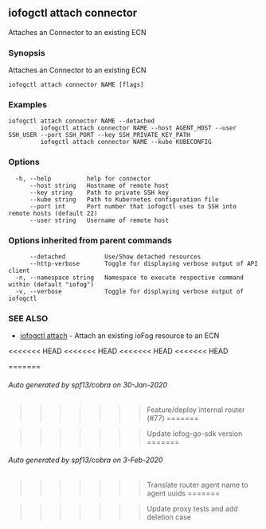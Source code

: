 ## iofogctl attach connector

Attaches an Connector to an existing ECN

### Synopsis

Attaches an Connector to an existing ECN

```
iofogctl attach connector NAME [flags]
```

### Examples

```
iofogctl attach connector NAME --detached
		 iofogctl attach connector NAME --host AGENT_HOST --user SSH_USER --port SSH_PORT --key SSH_PRIVATE_KEY_PATH
		 iofogctl attach connector NAME --kube KUBECONFIG
```

### Options

```
  -h, --help          help for connector
      --host string   Hostname of remote host
      --key string    Path to private SSH key
      --kube string   Path to Kubernetes configuration file
      --port int      Port number that iofogctl uses to SSH into remote hosts (default 22)
      --user string   Username of remote host
```

### Options inherited from parent commands

```
      --detached           Use/Show detached resources
      --http-verbose       Toggle for displaying verbose output of API client
  -n, --namespace string   Namespace to execute respective command within (default "iofog")
  -v, --verbose            Toggle for displaying verbose output of iofogctl
```

### SEE ALSO

* [iofogctl attach](iofogctl_attach.md)	 - Attach an existing ioFog resource to an ECN

<<<<<<< HEAD
<<<<<<< HEAD
<<<<<<< HEAD
<<<<<<< HEAD

=======
###### Auto generated by spf13/cobra on 30-Jan-2020
>>>>>>> Feature/deploy internal router (#77)
=======

>>>>>>> Update iofog-go-sdk version
=======
###### Auto generated by spf13/cobra on 3-Feb-2020
>>>>>>> Translate router agent name to agent uuids
=======

>>>>>>> Update proxy tests and add deletion case
